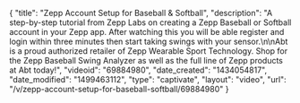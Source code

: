 {
    "title": "Zepp Account Setup for Baseball & Softball",
    "description": "A step-by-step tutorial from Zepp Labs on creating a Zepp Baseball or Softball account in your Zepp app. After watching this you will be able register and login within three minutes then start taking swings with your sensor.\n\nAbt is a proud authorized retailer of Zepp Wearable Sport Technology. Shop for the Zepp Baseball Swing Analyzer as well as the full line of Zepp products at Abt today!",
    "videoid": "69884980",
    "date_created": "1434054817",
    "date_modified": "1499463112",
    "type": "captivate",
    "layout": "video",
    "url": "\/v\/zepp-account-setup-for-baseball-softball\/69884980"
}